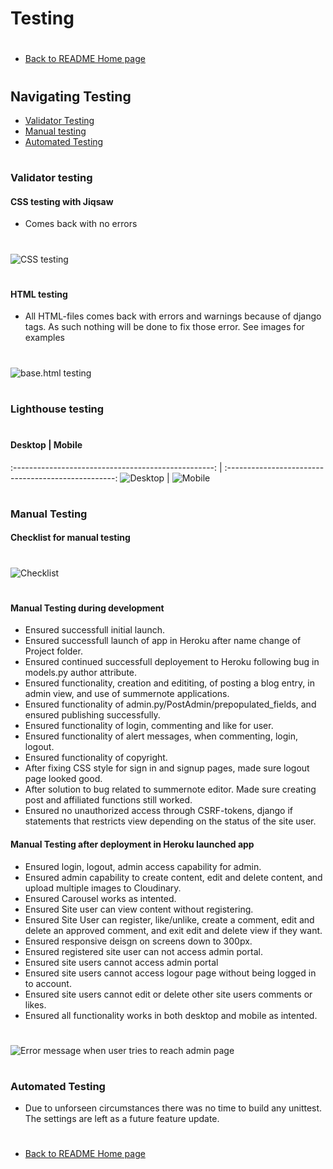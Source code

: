 # Testing
#
* [Back to README Home page](/README.md)
#
## Navigating Testing
   - [Validator Testing](#validator-testing)
   - [Manual testing](#manual-testing)
   - [Automated Testing](#automated-testing)
#
### Validator testing
#### CSS testing with Jiqsaw
- Comes back with no errors
#
![CSS testing](/media/css_testing.png)
#
#### HTML testing
- All HTML-files comes back with errors and warnings because of django tags. As such nothing will be done to fix those error.
  See images for examples
#
  ![base.html testing](/media/basehtml_test.jpeg)
#

### Lighthouse testing
#
 #### Desktop                                        | Mobile
:--------------------------------------------------: | :--------------------------------------------------:
![Desktop](/media/lighthouse_desktop.jpeg)           | ![Mobile](/media/lighthouse_mobile.jpeg)
#



### Manual Testing
#### Checklist for manual testing
#
![Checklist](/media/testing.png)
#
#### Manual Testing during development
- Ensured successfull initial launch.
- Ensured successfull launch of app in Heroku after name change of Project folder.
- Ensured continued successfull deployement to Heroku following bug in models.py author attribute.
- Ensured functionality, creation and edititing, of posting a blog entry, in admin view, and use of summernote applications.
- Ensured functionality of admin.py/PostAdmin/prepopulated_fields, and ensured publishing successfully.
- Ensured functionality of login, commenting and like for user.
- Ensured functionality of alert messages, when commenting, login, logout.
- Ensured functionality of copyright.
- After fixing CSS style for sign in and signup pages, made sure logout page looked good.
- After solution to bug related to summernote editor. Made sure creating post and affiliated functions still worked.
- Ensured no unauthorized access through CSRF-tokens, django if statements that restricts view depending on the status of the site user.

#### Manual Testing after deployment in Heroku launched app
- Ensured login, logout, admin access capability for admin.
- Ensured admin capability to create content, edit and delete content, and upload multiple images to Cloudinary.
- Ensured Carousel works as intented.
- Ensured Site user can view content without registering.
- Ensured Site User can register, like/unlike, create a comment, edit and delete an approved comment, and exit edit and delete view if they want.
- Ensured responsive deisgn on screens down to 300px.
- Ensured registered site user can not access admin portal.
- Ensured site users cannot access admin portal
- Ensured site users cannot access logour page without being logged in to account.
- Ensured site users cannot edit or delete other site users comments or likes.
- Ensured all functionality works in both desktop and mobile as intented.
#
![Error message when user tries to reach admin page](/media/error_msg_user.jpeg)
#

### Automated Testing
- Due to unforseen circumstances there was no time to build any unittest. The settings are left as a future feature update.

#
* [Back to README Home page](/README.md)
#